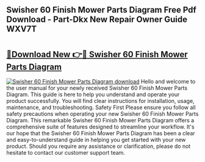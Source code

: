 ## Swisher 60 Finish Mower Parts Diagram Free Pdf Download - Part-Dkx New Repair Owner Guide WXV7T

# <h2><a href="http://dfr74hj.blite.top/?on=Swisher+60+Finish+Mower+Parts+Diagram">🔗Download New 👉🔴 Swisher 60 Finish Mower Parts Diagram</a></h2>

[![Swisher 60 Finish Mower Parts Diagram download](https://i.imgur.com/lujVjoI.png)](http://dfr74hj.blite.top/?on=Swisher+60+Finish+Mower+Parts+Diagram)
Hello and welcome to the user manual for your newly received Swisher 60 Finish Mower Parts Diagram. This guide is here to help you understand and operate your product successfully. You will find clear instructions for installation, usage, maintenance, and troubleshooting. Safety First Please ensure you follow all safety precautions when operating your new Swisher 60 Finish Mower Parts Diagram. This remarkable Swisher 60 Finish Mower Parts Diagram offers a comprehensive suite of features designed to streamline your workflow. It's our hope that the Swisher 60 Finish Mower Parts Diagram has been a clear and easy-to-understand guide in helping you get started with your new product. Should you require any assistance or clarification, please do not hesitate to contact our customer support team.
